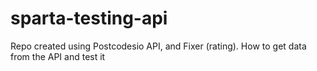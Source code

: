 # sparta-testing-api

Repo created using Postcodesio API, and Fixer (rating).
How to get data from the API and test it
